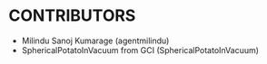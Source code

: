 CONTRIBUTORS
============

 - Milindu Sanoj Kumarage (agentmilindu)
 - SphericalPotatoInVacuum from GCI (SphericalPotatoInVacuum)